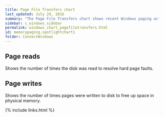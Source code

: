 ```yaml
---
title: Page File Transfers chart
last_updated: July 29, 2016
summary: "The Page File Transfers chart shows recent Windows paging activity. It shows the number of disk reads per second to and from the page files. Paging occurs when the Windows Virtual Memory Manager moves data or code between physical memory and disk. Sustained high paging rates can degrade system performance significantly."
sidebar: c_windows_sidebar
permalink: windows_chart_pagefiletransfers.html
id: memorypaging.spotlightchart1
folder: ConnectWindows
---
```




## Page reads

Shows the number of times the disk was read to resolve hard page faults.

## Page writes

Shows the number of times pages were written to disk to free up space in physical memory.





{% include links.html %}
